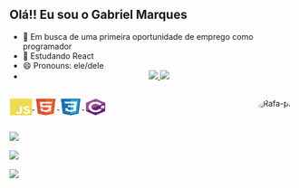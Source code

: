 ## Olá!! Eu sou o Gabriel Marques

- 🔭 Em busca de uma primeira oportunidade de emprego como programador
- 🌱 Estudando React
- 😄 Pronouns: ele/dele
- <div align="center">
  <a href="https://github.com/MarkesZks">
    <img height="180em" src="https://github-readme-stats.vercel.app/api?username=MarkesZks&show_icons=true&theme=radical&include_all_commits=true&count_private=true"/>
  <img height="180em" src="https://github-readme-stats.vercel.app/api/top-langs/?username=MarkesZks&layout=compact&langs_count=7&theme=radical"/>
</div>

  <div style="display: inline_block"><br>
  <img align="center" alt="MarkesZks-Js" height="30" width="40" src="https://raw.githubusercontent.com/devicons/devicon/master/icons/javascript/javascript-plain.svg">
  <img align="center" alt="MarkesZks-HTML" height="30" width="40" src="https://raw.githubusercontent.com/devicons/devicon/master/icons/html5/html5-original.svg">
  <img align="center" alt="MarkesZks-CSS" height="30" width="40" src="https://raw.githubusercontent.com/devicons/devicon/master/icons/css3/css3-original.svg">
  <img align="center" alt="MarkesZks-Csharp" height="30" width="40" src="https://raw.githubusercontent.com/devicons/devicon/master/icons/csharp/csharp-original.svg">
  <img align="right" alt="Rafa-pic" height="150" style="border-radius:50px;" src="https://cdn.discordapp.com/attachments/460955986581127199/958734296254930994/1604090_a14a5.gif">
</div>
  
  ##
  
  <div> 

  <a href="https://instagram.com/rafaballerini" target="_blank"><img src="https://img.shields.io/badge/-Instagram-%23E4405F?style=for-the-badge&logo=instagram&logoColor=white" target="_blank"></a>
    
  <a href = "mailto:gabrielmarques.messias1@gmail.com"><img src="https://img.shields.io/badge/-Gmail-%23333?style=for-the-badge&logo=gmail&logoColor=white" target="_blank"></a>
   
  <a href="https://www.linkedin.com/in/gabriel-marques-messias-824761206/" target="_blank"><img src="https://img.shields.io/badge/-LinkedIn-%230077B5?style=for-the-badge&logo=linkedin&logoColor=white" target="_blank"></a> 
 
 
</div>
